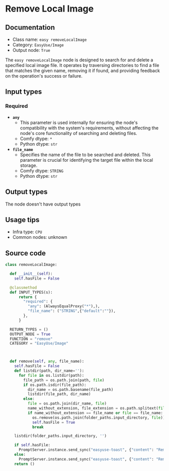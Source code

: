 # Remove Local Image
## Documentation
- Class name: `easy removeLocalImage`
- Category: `EasyUse/Image`
- Output node: `True`

The `easy removeLocalImage` node is designed to search for and delete a specified local image file. It operates by traversing directories to find a file that matches the given name, removing it if found, and providing feedback on the operation's success or failure.
## Input types
### Required
- **`any`**
    - This parameter is used internally for ensuring the node's compatibility with the system's requirements, without affecting the node's core functionality of searching and deleting files.
    - Comfy dtype: `*`
    - Python dtype: `str`
- **`file_name`**
    - Specifies the name of the file to be searched and deleted. This parameter is crucial for identifying the target file within the local storage.
    - Comfy dtype: `STRING`
    - Python dtype: `str`
## Output types
The node doesn't have output types
## Usage tips
- Infra type: `CPU`
- Common nodes: unknown


## Source code
```python
class removeLocalImage:

  def __init__(self):
    self.hasFile = False

  @classmethod
  def INPUT_TYPES(s):
      return {
        "required": {
          "any": (AlwaysEqualProxy("*"),),
          "file_name": ("STRING",{"default":""}),
        },
      }

  RETURN_TYPES = ()
  OUTPUT_NODE = True
  FUNCTION = "remove"
  CATEGORY = "EasyUse/Image"



  def remove(self, any, file_name):
    self.hasFile = False
    def listdir(path, dir_name=''):
      for file in os.listdir(path):
        file_path = os.path.join(path, file)
        if os.path.isdir(file_path):
          dir_name = os.path.basename(file_path)
          listdir(file_path, dir_name)
        else:
          file = os.path.join(dir_name, file)
          name_without_extension, file_extension = os.path.splitext(file)
          if name_without_extension == file_name or file == file_name:
            os.remove(os.path.join(folder_paths.input_directory, file))
            self.hasFile = True
            break

    listdir(folder_paths.input_directory, '')

    if self.hasFile:
      PromptServer.instance.send_sync("easyuse-toast", {"content": "Removed SuccessFully", "type":'success'})
    else:
      PromptServer.instance.send_sync("easyuse-toast", {"content": "Removed Failed", "type": 'error'})
    return ()

```
